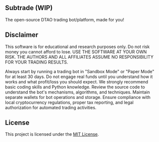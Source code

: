 ## Subtrade (WIP)

The open-source DTAO trading bot/platform, made for you!

## Disclaimer

This software is for educational and research purposes only. Do not risk money you cannot afford to lose. USE THE SOFTWARE AT YOUR OWN RISK. THE AUTHORS AND ALL AFFILIATES ASSUME NO RESPONSIBILITY FOR YOUR TRADING RESULTS.

Always start by running a trading bot in "Sandbox Mode" or "Paper Mode" for at least 30 days. Do not engage real funds until you understand how it works and what profit/loss you should expect. We strongly recommend basic coding skills and Python knowledge. Review the source code to understand the bot's mechanisms, algorithms, and techniques. Maintain separate wallets for bot operations and storage. Ensure compliance with local cryptocurrency regulations, proper tax reporting, and legal authorization for automated trading activities.

## License

This project is licensed under the [MIT License](LICENSE).
